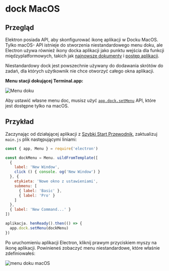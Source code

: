 # dock MacOS

## Przegląd

Elektron posiada API, aby skonfigurować ikonę aplikacji w Docku MacOS. Tylko macOS- API istnieje do stworzenia niestandardowego menu doku, ale Electron używa również ikony docka aplikacji jako punktu wejścia dla funkcji międzyplatformowych, takich jak [najnowsze dokumenty](./recent-documents.md) i [postęp aplikacji](./progress-bar.md).

Niestandardowy dock jest powszechnie używany do dodawania skrótów do zadań, dla których użytkownik nie chce otworzyć całego okna aplikacji.

__Menu stacji dokującej Terminal.app:__

![Menu doku](https://cloud.githubusercontent.com/assets/639601/5069962/6032658a-6e9c-11e4-9953-aa84006bdfff.png)

Aby ustawić własne menu doc, musisz użyć [`app.dock.setMenu`](../api/dock.md#docksetmenumenu-macos) API, które jest dostępne tylko na macOS.

## Przykład

Zaczynając od działającej aplikacji z [Szybki Start Przewodnik](quick-start.md), zaktualizuj `main.js` plik następującymi liniami:

```javascript fiddle='docs/fiddles/features/macos-dock-menu'
const { app, Menu } = require('electron')

const dockMenu = Menu. uildFromTemplate([
  {
    label: 'New Window',
    click () { console. og('New Window') }
  }, {
    etykieta: 'Nowe okno z ustawieniami',
    submenu: [
      { label: 'Basic' },
      { label: 'Pro' }
    ]
  },
  { label: 'New Command...' }
])

aplikacja. henReady().then(() => {
  app.dock.setMenu(dockMenu)
})
```

Po uruchomieniu aplikacji Electron, kliknij prawym przyciskiem myszy na ikonę aplikacji. Powinieneś zobaczyć menu niestandardowe, które właśnie zdefiniowałeś:

![menu doku macOS](../images/macos-dock-menu.png)
